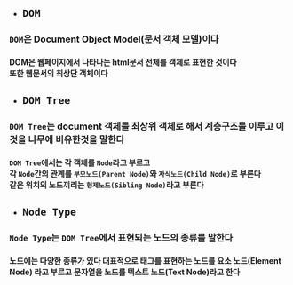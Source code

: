 - ## `DOM`

### `DOM`은 Document Object Model(문서 객체 모델)이다

#### DOM은 웹페이지에서 나타나는 html문서 전체를 객체로 표현한 것이다<br>또한 웹문서의 최상단 객체이다

- ## `DOM Tree`

### `DOM Tree`는 document 객체를 최상위 객체로 해서 계층구조를 이루고 이것을 나무에 비유한것을 말한다

#### `DOM Tree`에서는 각 객체를 `Node`라고 부르고<br> 각 `Node`간의 관계를 `부모노드(Parent Node)`와 `자식노드(Child Node)`로 부른다 <br> 같은 위치의 노드끼리는 `형제노드(Sibling Node)`라고 부른다

- ## `Node Type`

### `Node Type`는 `DOM Tree`에서 표현되는 노드의 종류를 말한다

#### 노드에는 다양한 종류가 있다 대표적으로 태그를 표현하는 노드를 요소 노드(Element Node) 라고 부르고 문자열을 노드를 텍스트 노드(Text Node)라고 한다
